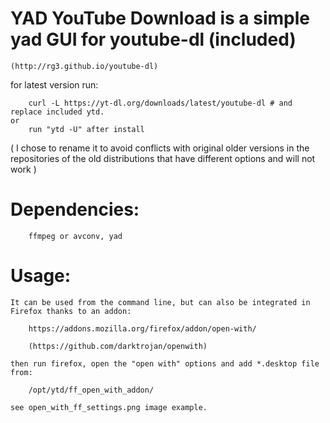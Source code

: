 # YAD YouTube Download is a simple yad GUI for youtube-dl (included)

	(http://rg3.github.io/youtube-dl)

for latest version run:

		curl -L https://yt-dl.org/downloads/latest/youtube-dl # and replace included ytd.
	or
		run "ytd -U" after install

( I chose to rename it to avoid conflicts with original older versions in the repositories of the old distributions that have different options and will not work )


#	Dependencies:

		ffmpeg or avconv, yad


# Usage:

	It can be used from the command line, but can also be integrated in Firefox thanks to an addon:

		https://addons.mozilla.org/firefox/addon/open-with/

		(https://github.com/darktrojan/openwith)

	then run firefox, open the "open with" options and add *.desktop file from:

		/opt/ytd/ff_open_with_addon/

	see open_with_ff_settings.png image example.
